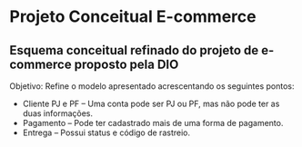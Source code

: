 # Projeto Conceitual E-commerce

## Esquema conceitual refinado do projeto de e-commerce proposto pela DIO

  Objetivo:
  Refine o modelo apresentado acrescentando os seguintes pontos:

   - Cliente PJ e PF – Uma conta pode ser PJ ou PF, mas não pode ter as duas informações.
   - Pagamento – Pode ter cadastrado mais de uma forma de pagamento.
   - Entrega – Possui status e código de rastreio.

